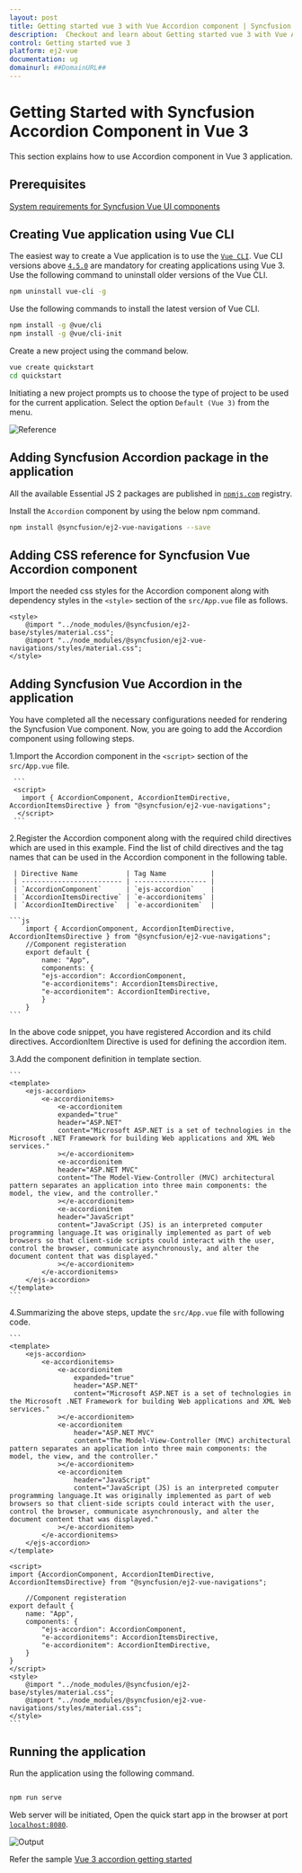 ```yaml
---
layout: post
title: Getting started vue 3 with Vue Accordion component | Syncfusion
description:  Checkout and learn about Getting started vue 3 with Vue Accordion component of Syncfusion Essential JS 2 and more details.
control: Getting started vue 3 
platform: ej2-vue
documentation: ug
domainurl: ##DomainURL##
---
```


# Getting Started with Syncfusion Accordion Component in Vue 3

This section explains how to use Accordion component in Vue 3 application.

## Prerequisites

[System requirements for Syncfusion Vue UI components](https://ej2.syncfusion.com/vue/documentation/system-requirements/)

## Creating Vue application using Vue CLI

The easiest way to create a Vue application is to use the [`Vue CLI`](https://github.com/vuejs/vue-cli). Vue CLI versions above [`4.5.0`](https://v3.vuejs.org/guide/migration/introduction.html#vue-cli) are mandatory for creating applications using Vue 3. Use the following command to uninstall older versions of the Vue CLI.

```bash
npm uninstall vue-cli -g
```

Use the following commands to install the latest version of Vue CLI.

```bash
npm install -g @vue/cli
npm install -g @vue/cli-init
```

Create a new project using the command below.

```bash
vue create quickstart
cd quickstart

```

Initiating a new project prompts us to choose the type of project to be used for the current application. Select the option `Default (Vue 3)` from the menu.

![Reference](./images/vue3-terminal.png)

## Adding Syncfusion Accordion package in the application

All the available Essential JS 2 packages are published in [`npmjs.com`](https://www.npmjs.com/~syncfusionorg) registry.

Install the `Accordion` component by using the below npm command.

```bash
npm install @syncfusion/ej2-vue-navigations --save
```

## Adding CSS reference for Syncfusion Vue Accordion component

Import the needed css styles for the Accordion component along with dependency styles in the `<style>` section of the `src/App.vue` file as follows.

```
<style>
    @import "../node_modules/@syncfusion/ej2-base/styles/material.css";
    @import "../node_modules/@syncfusion/ej2-vue-navigations/styles/material.css";
</style>
```

## Adding Syncfusion Vue Accordion in the application

You have completed all the necessary configurations needed for rendering the Syncfusion Vue component. Now, you are going to add the Accordion component using following steps.

1.Import the Accordion component in the `<script>` section of the `src/App.vue` file.

     ```
     <script>
       import { AccordionComponent, AccordionItemDirective, AccordionItemsDirective } from "@syncfusion/ej2-vue-navigations";
      </script>
     ```

2.Register the Accordion component along with the required child directives which are used in this example. Find the list of child directives and the tag names that can be used in the Accordion component in the following table.
  
     | Directive Name            | Tag Name           |
     | ------------------------- | ------------------ |
     | `AccordionComponent`      | `ejs-accordion`    |
     | `AccordionItemsDirective` | `e-accordionitems` |
     | `AccordionItemDirective`  | `e-accordionitem`  |

    ```js
        import { AccordionComponent, AccordionItemDirective, AccordionItemsDirective } from "@syncfusion/ej2-vue-navigations";
        //Component registeration
        export default {
            name: "App",
            components: {
            "ejs-accordion": AccordionComponent,
            "e-accordionitems": AccordionItemsDirective,
            "e-accordionitem": AccordionItemDirective,
            }
        }
    ```

   In the above code snippet, you have registered Accordion and its child directives. AccordionItem Directive is  used for defining the accordion item.

3.Add the component definition in template section.

    ```
    <template>
        <ejs-accordion>
            <e-accordionitems>
                <e-accordionitem
                expanded="true"
                header="ASP.NET"
                content="Microsoft ASP.NET is a set of technologies in the Microsoft .NET Framework for building Web applications and XML Web services."
                ></e-accordionitem>
                <e-accordionitem
                header="ASP.NET MVC"
                content="The Model-View-Controller (MVC) architectural pattern separates an application into three main components: the model, the view, and the controller."
                ></e-accordionitem>
                <e-accordionitem
                header="JavaScript"
                content="JavaScript (JS) is an interpreted computer programming language.It was originally implemented as part of web browsers so that client-side scripts could interact with the user, control the browser, communicate asynchronously, and alter the document content that was displayed."
                ></e-accordionitem>
            </e-accordionitems>
        </ejs-accordion>
    </template>
    ```

4.Summarizing the above steps, update the `src/App.vue` file with following code.

    ```
    <template>
        <ejs-accordion>
            <e-accordionitems>
                <e-accordionitem
                    expanded="true"
                    header="ASP.NET"
                    content="Microsoft ASP.NET is a set of technologies in the Microsoft .NET Framework for building Web applications and XML Web services."
                ></e-accordionitem>
                <e-accordionitem
                    header="ASP.NET MVC"
                    content="The Model-View-Controller (MVC) architectural pattern separates an application into three main components: the model, the view, and the controller."
                ></e-accordionitem>
                <e-accordionitem
                    header="JavaScript"
                    content="JavaScript (JS) is an interpreted computer programming language.It was originally implemented as part of web browsers so that client-side scripts could interact with the user, control the browser, communicate asynchronously, and alter the document content that was displayed."
                ></e-accordionitem>
            </e-accordionitems>
        </ejs-accordion>
    </template>

    <script>
    import {AccordionComponent, AccordionItemDirective, AccordionItemsDirective} from "@syncfusion/ej2-vue-navigations";

        //Component registeration
    export default {
        name: "App",
        components: {
            "ejs-accordion": AccordionComponent,
            "e-accordionitems": AccordionItemsDirective,
            "e-accordionitem": AccordionItemDirective,
        }
    }
    </script>
    <style>
        @import "../node_modules/@syncfusion/ej2-base/styles/material.css";
        @import "../node_modules/@syncfusion/ej2-vue-navigations/styles/material.css";
    </style>
    ```

## Running the application

Run the application using the following command.

```bash

npm run serve

```

Web server will be initiated, Open the quick start app in the browser at port [`localhost:8080`](http://localhost:8080/).

![Output](./images/vue3-accordion-demo.png)

Refer the sample [Vue 3 accordion getting started](https://github.com/SyncfusionExamples/vue3-accordion-getting-started)
